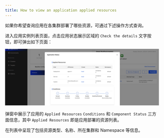 ```yaml
---
title: How to view an application applied resources
---
```


如果你希望查询应用在各集群部署了哪些资源，可通过下述操作方式查询。

进入应用实例列表页面，点击应用状态展示区域的 `Check the details` 文字按钮，即可弹出如下页面：

![app-resources](../../../resources/app-resources.jpg)

弹窗中展示了应用的 `Applied Resources` `Conditions` 和 `Component Status` 三方面信息，其中 `Applied Resources` 即是应用部署的资源列表。

在列表中呈现了包括资源类型、名称、所在集群和 Namespace 等信息。
